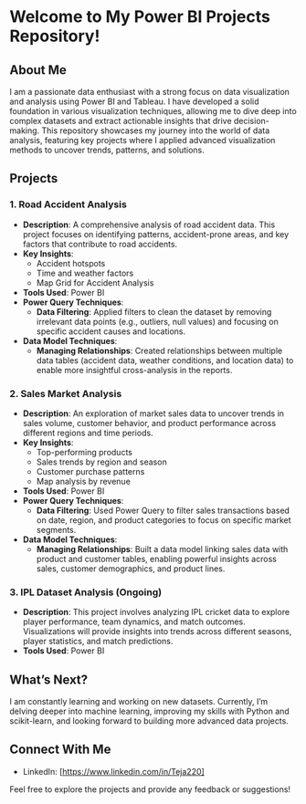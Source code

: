 # Welcome to My Power BI Projects Repository!

## About Me
I am a passionate data enthusiast with a strong focus on data visualization and analysis using Power BI and Tableau. I have developed a solid foundation in various visualization techniques, allowing me to dive deep into complex datasets and extract actionable insights that drive decision-making. This repository showcases my journey into the world of data analysis, featuring key projects where I applied advanced visualization methods to uncover trends, patterns, and solutions.

## Projects

### 1. Road Accident Analysis
- **Description**: A comprehensive analysis of road accident data. This project focuses on identifying patterns, accident-prone areas, and key factors that contribute to road accidents.
- **Key Insights**:
  - Accident hotspots
  - Time and weather factors
  - Map Grid for Accident Analysis
- **Tools Used**: Power BI
- **Power Query Techniques**:
  - **Data Filtering**: Applied filters to clean the dataset by removing irrelevant data points (e.g., outliers, null values) and focusing on specific accident causes and locations.
- **Data Model Techniques**:
  - **Managing Relationships**: Created relationships between multiple data tables (accident data, weather conditions, and location data) to enable more insightful cross-analysis in the reports.

### 2. Sales Market Analysis
- **Description**: An exploration of market sales data to uncover trends in sales volume, customer behavior, and product performance across different regions and time periods.
- **Key Insights**:
  - Top-performing products
  - Sales trends by region and season
  - Customer purchase patterns
  - Map analysis by revenue
- **Tools Used**: Power BI
- **Power Query Techniques**:
  - **Data Filtering**: Used Power Query to filter sales transactions based on date, region, and product categories to focus on specific market segments.
- **Data Model Techniques**:
  - **Managing Relationships**: Built a data model linking sales data with product and customer tables, enabling powerful insights across sales, customer demographics, and product lines.

### 3. IPL Dataset Analysis (Ongoing)
- **Description**: This project involves analyzing IPL cricket data to explore player performance, team dynamics, and match outcomes. Visualizations will provide insights into trends across different seasons, player statistics, and match predictions.
- **Tools Used**: Power BI

## What’s Next?
I am constantly learning and working on new datasets. Currently, I’m delving deeper into machine learning, improving my skills with Python and scikit-learn, and looking forward to building more advanced data projects.

## Connect With Me
- LinkedIn: [https://www.linkedin.com/in/Teja220]


Feel free to explore the projects and provide any feedback or suggestions!
